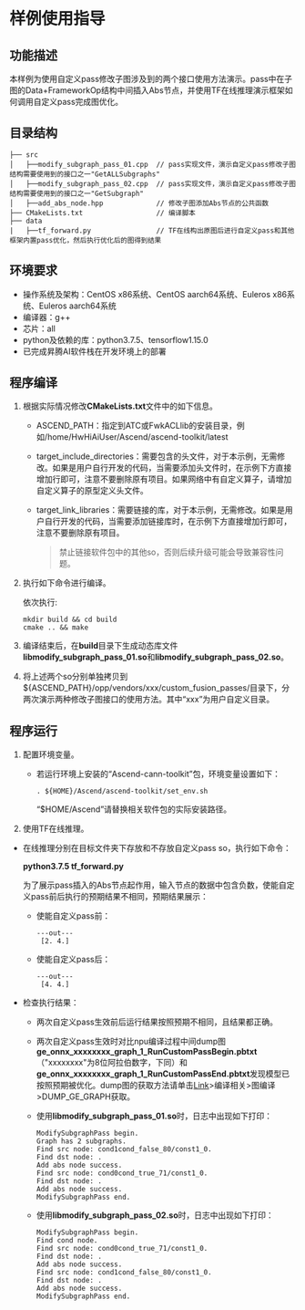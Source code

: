 # 样例使用指导<a name="ZH-CN_TOPIC_03453454697"></a>

## 功能描述<a name="section5991635445356363"></a>

本样例为使用自定义pass修改子图涉及到的两个接口使用方法演示。pass中在子图的Data+FrameworkOp结构中间插入Abs节点，并使用TF在线推理演示框架如何调用自定义pass完成图优化。

## 目录结构<a name="section7668343456344665"></a>

```
├── src
│   ├──modify_subgraph_pass_01.cpp  // pass实现文件，演示自定义pass修改子图结构需要使用到的接口之一"GetALLSubgraphs"
│   ├──modify_subgraph_pass_02.cpp  // pass实现文件，演示自定义pass修改子图结构需要使用到的接口之一"GetSubgraph"
│   ├──add_abs_node.hpp             // 修改子图添加Abs节点的公共函数
├── CMakeLists.txt                  // 编译脚本
├── data         
|   ├──tf_forward.py                // TF在线构出原图后进行自定义pass和其他框架内置pass优化，然后执行优化后的图得到结果
```

## 环境要求<a name="section383335456342346"></a>

-   操作系统及架构：CentOS x86系统、CentOS aarch64系统、Euleros x86系统、Euleros aarch64系统
-   编译器：g++
-   芯片：all
-   python及依赖的库：python3.7.5、tensorflow1.15.0
-   已完成昇腾AI软件栈在开发环境上的部署


## 程序编译<a name="section66456345656813"></a>

1. 根据实际情况修改**CMakeLists.txt**文件中的如下信息。

   - ASCEND_PATH：指定到ATC或FwkACLlib的安装目录，例如/home/HwHiAiUser/Ascend/ascend-toolkit/latest

   - target_include_directories：需要包含的头文件，对于本示例，无需修改。如果是用户自行开发的代码，当需要添加头文件时，在示例下方直接增加行即可，注意不要删除原有项目。如果网络中有自定义算子，请增加自定义算子的原型定义头文件。

   - target_link_libraries：需要链接的库，对于本示例，无需修改。如果是用户自行开发的代码，当需要添加链接库时，在示例下方直接增加行即可，注意不要删除原有项目。

     >禁止链接软件包中的其他so，否则后续升级可能会导致兼容性问题。

2. 执行如下命令进行编译。

   依次执行:

   ```
   mkdir build && cd build
   cmake .. && make
   ```

3. 编译结束后，在**build**目录下生成动态库文件**libmodify_subgraph_pass_01.so**和**libmodify_subgraph_pass_02.so**。

4. 将上述两个so分别单独拷贝到$\{ASCEND\_PATH\}/opp/vendors/xxx/custom\_fusion\_passes/目录下，分两次演示两种修改子图接口的使用方法。其中“xxx”为用户自定义目录。

## 程序运行<a name="section4524573345663512"></a>

1. 配置环境变量。

   - 若运行环境上安装的“Ascend-cann-toolkit”包，环境变量设置如下：

     ```
     . ${HOME}/Ascend/ascend-toolkit/set_env.sh
     ```

     “$HOME/Ascend”请替换相关软件包的实际安装路径。

2. 使用TF在线推理。

- 在线推理分别在目标文件夹下存放和不存放自定义pass so，执行如下命令：

  **python3.7.5 tf_forward.py**

  为了展示pass插入的Abs节点起作用，输入节点的数据中包含负数，使能自定义pass前后执行的预期结果不相同，预期结果展示：

  - 使能自定义pass前：

    ```
    ---out---
     [2. 4.]
    ```

  - 使能自定义pass后：

    ```
    ---out---
     [4. 4.]
    ```

- 检查执行结果：

  - 两次自定义pass生效前后运行结果按照预期不相同，且结果都正确。

  - 两次自定义pass生效时对比npu编译过程中间dump图**ge_onnx_xxxxxxxx_graph_1_RunCustomPassBegin.pbtxt**（"xxxxxxxx"为8位阿拉伯数字，下同）和**ge_onnx_xxxxxxxx_graph_1_RunCustomPassEnd.pbtxt**发现模型已按照预期被优化。dump图的获取方法请单击[Link](https://hiascend.com/document/redirect/CannCommercialEnvvar)>编译相关>图编译>DUMP_GE_GRAPH获取。

  - 使用**libmodify_subgraph_pass_01.so**时，日志中出现如下打印：

    ```
    ModifySubgraphPass begin.
    Graph has 2 subgraphs.
    Find src node: cond1cond_false_80/const1_0.
    Find dst node: .
    Add abs node success.
    Find src node: cond0cond_true_71/const1_0.
    Find dst node: .
    Add abs node success.
    ModifySubgraphPass end.
    ```

  - 使用**libmodify_subgraph_pass_02.so**时，日志中出现如下打印：

    ```
    ModifySubgraphPass begin.
    Find cond node.
    Find src node: cond0cond_true_71/const1_0.
    Find dst node: .
    Add abs node success.
    Find src node: cond1cond_false_80/const1_0.
    Find dst node: .
    Add abs node success.
    ModifySubgraphPass end.
    ```
    
    